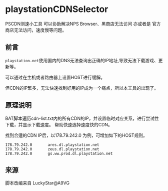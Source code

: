 # playstationCDNSelector
PSCDN测速小工具 可以协助解决NPS Browser、黑商店无法访问 亦或者是 官方商店无法访问，速度慢等问题。

## 前言
`playstation.net`使用国内的DNS无法查询出正确的IP地址,导致无法下载游戏、更新等。

可以通过在主机或者路由器上设置HOST进行缓解。

但CDN的IP繁多，无法快速找到好用的IP成为一个痛点，所以本工具的出现了。

## 原理说明
BAT脚本遍历cdn-list.txt内的所有CDN的IP，并设置临时对应关系，进行尝试性下载，并显示下载速度。
帮助快速选择速度快的CDN。


找到合适的CDN IP后，以178.79.242.0 为例，可增加如下的HOST规则。
~~~
178.79.242.0       ares.dl.playstation.net
178.79.242.0       zeus.dl.playstation.net
178.79.242.0       gs.ww.prod.dl.playstation.net
~~~


## 来源
脚本改编来自 LuckyStar@A9VG

